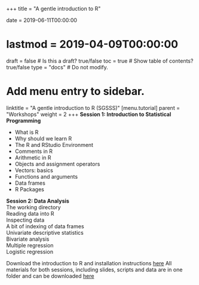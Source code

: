 +++
title = "A gentle introduction to R"

date = 2019-06-11T00:00:00
# lastmod = 2019-04-09T00:00:00

draft = false  # Is this a draft? true/false
toc = true  # Show table of contents? true/false
type = "docs"  # Do not modify.

# Add menu entry to sidebar.
linktitle = "A gentle introduction to R (SGSSS)"
[menu.tutorial]
  parent = "Workshops"
  weight = 2
+++
**Session 1: Introduction to Statistical Programming** 
 + What is R  
 + Why should we learn R  
 + The R and RStudio Environment  
 + Comments in R   
 + Arithmetic in R    
 + Objects and assignment operators  
 + Vectors: basics  
 + Functions and arguments  
 + Data frames  
 + R Packages  

**Session 2: Data Analysis**   
   The working directory  
   Reading data into R  
   Inspecting data  
   A bit of indexing of data frames  
   Univariate descriptive statistics  
   Bivariate analysis  
   Multiple regression  
   Logistic regression  
 
Download the introduction to R and installation instructions [here](https://simonajsimona.com/training/Intro_to_R_and_Installation_Guide.pdf) 
All materials for both sessions, including slides, scripts and data are in one folder and can be downloaded [here](https://simonajsimona.com/training/Intro_to_R.zip)
